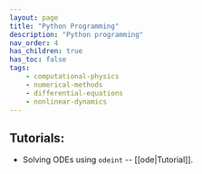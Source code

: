 ```yaml
---
layout: page
title: "Python Programming"
description: "Python programming"
nav_order: 4
has_children: true
has_toc: false
tags:
    - computational-physics
    - numerical-methods
    - differential-equations
    - nonlinear-dynamics
---
```


## Tutorials:

- Solving ODEs using `odeint` -- [[ode|Tutorial]].

